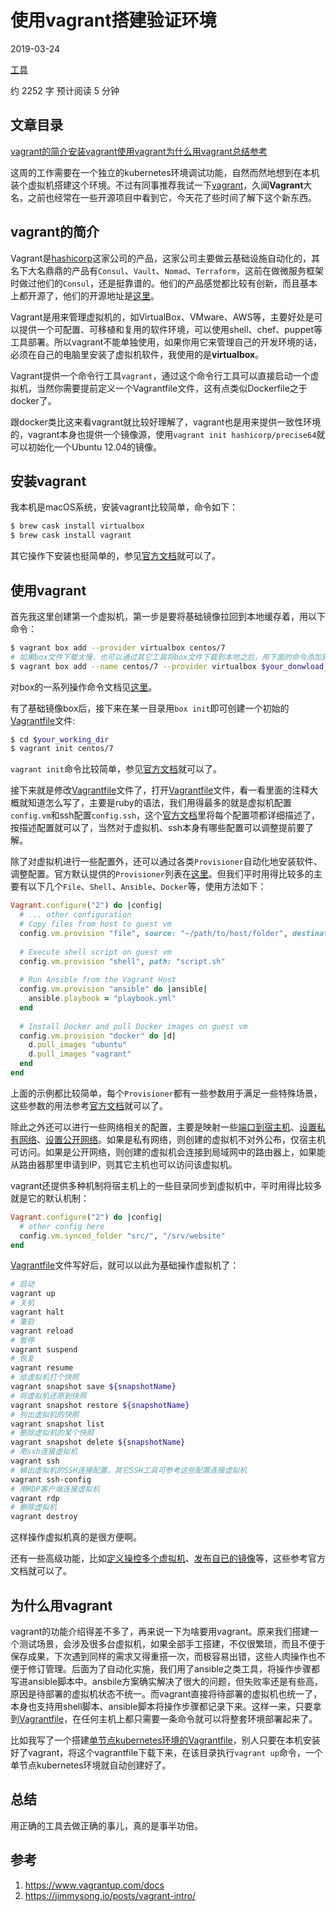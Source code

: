 # 使用vagrant搭建验证环境

2019-03-24 

[ 工具 ](https://jeremy-xu.oschina.io/categories/工具/)

 约 2252 字 预计阅读 5 分钟

## 文章目录

[vagrant的简介](https://jeremy-xu.oschina.io/2019/03/使用vagrant搭建验证环境/#vagrant的简介)[安装vagrant](https://jeremy-xu.oschina.io/2019/03/使用vagrant搭建验证环境/#安装vagrant)[使用vagrant](https://jeremy-xu.oschina.io/2019/03/使用vagrant搭建验证环境/#使用vagrant)[为什么用vagrant](https://jeremy-xu.oschina.io/2019/03/使用vagrant搭建验证环境/#为什么用vagrant)[总结](https://jeremy-xu.oschina.io/2019/03/使用vagrant搭建验证环境/#总结)[参考](https://jeremy-xu.oschina.io/2019/03/使用vagrant搭建验证环境/#参考)

这周的工作需要在一个独立的kubernetes环境调试功能，自然而然地想到在本机装个虚拟机搭建这个环境。不过有同事推荐我试一下[vagrant](https://www.vagrantup.com/docs/)，久闻**Vagrant**大名，之前也经常在一些开源项目中看到它，今天花了些时间了解下这个新东西。

## vagrant的简介

Vagrant是[hashicorp](https://www.hashicorp.com/)这家公司的产品，这家公司主要做云基础设施自动化的，其名下大名鼎鼎的产品有`Consul`、`Vault`、`Nomad`、`Terraform`，这前在做微服务框架时做过他们的`Consul`，还是挺靠谱的。他们的产品感觉都比较有创新，而且基本上都开源了，他们的开源地址是[这里](https://github.com/hashicorp)。

Vagrant是用来管理虚拟机的，如VirtualBox、VMware、AWS等，主要好处是可以提供一个可配置、可移植和复用的软件环境，可以使用shell、chef、puppet等工具部署。所以vagrant不能单独使用，如果你用它来管理自己的开发环境的话，必须在自己的电脑里安装了虚拟机软件，我使用的是**virtualbox**。

Vagrant提供一个命令行工具`vagrant`，通过这个命令行工具可以直接启动一个虚拟机，当然你需要提前定义一个Vagrantfile文件，这有点类似Dockerfile之于docker了。

跟docker类比这来看vagrant就比较好理解了，vagrant也是用来提供一致性环境的，vagrant本身也提供一个镜像源，使用`vagrant init hashicorp/precise64`就可以初始化一个Ubuntu 12.04的镜像。

## 安装vagrant

我本机是macOS系统，安装vagrant比较简单，命令如下：

```bash
$ brew cask install virtualbox
$ brew cask install vagrant
```

其它操作下安装也挺简单的，参见[官方文档](https://www.vagrantup.com/docs/installation/)就可以了。

## 使用vagrant

首先我这里创建第一个虚拟机，第一步是要将基础镜像拉回到本地缓存着，用以下命令：

```bash
$ vagrant box add --provider virtualbox centos/7
# 如果box文件下载太慢，也可以通过其它工具将box文件下载到本地之后，用下面的命令添加到缓存
$ vagrant box add --name centos/7 --provider virtualbox $your_donwload_dir/centos_virtualbox.box
```

对box的一系列操作命令文档见[这里](https://www.vagrantup.com/docs/cli/box.html)。

有了基础镜像box后，接下来在某一目录用`box init`即可创建一个初始的[Vagrantfile](https://www.vagrantup.com/docs/vagrantfile/)文件:

```bash
$ cd $your_working_dir
$ vagrant init centos/7
```

`vagrant init`命令比较简单，参见[官方文档](https://www.vagrantup.com/docs/cli/init.html)就可以了。

接下来就是修改[Vagrantfile](https://www.vagrantup.com/docs/vagrantfile/)文件了，打开[Vagrantfile](https://www.vagrantup.com/docs/vagrantfile/)文件，看一看里面的注释大概就知道怎么写了，主要是ruby的语法，我们用得最多的就是虚拟机配置`config.vm`和ssh配置`config.ssh`，这个[官方文档](https://www.vagrantup.com/docs/vagrantfile/)里将每个配置项都详细描述了，按描述配置就可以了，当然对于虚拟机、ssh本身有哪些配置可以调整提前要了解。

除了对虚拟机进行一些配置外，还可以通过各类`Provisioner`自动化地安装软件、调整配置。官方默认提供的`Provisioner`列表在[这里](https://www.vagrantup.com/docs/provisioning/)。但我们平时用得比较多的主要有以下几个`File`、`Shell`、`Ansible`、`Docker`等，使用方法如下：

```ruby
Vagrant.configure("2") do |config|
  # ... other configuration
  # Copy files from host to guest vm
  config.vm.provision "file", source: "~/path/to/host/folder", destination: "$HOME/remote/newfolder"
  
  # Execute shell script on guest vm
  config.vm.provision "shell", path: "script.sh"
  
  # Run Ansible from the Vagrant Host
  config.vm.provision "ansible" do |ansible|
    ansible.playbook = "playbook.yml"
  end
  
  # Install Docker and pull Docker images on guest vm
  config.vm.provision "docker" do |d|
    d.pull_images "ubuntu"
    d.pull_images "vagrant"
  end
end
```

上面的示例都比较简单，每个`Provisioner`都有一些参数用于满足一些特殊场景，这些参数的用法参考[官方文档](https://www.vagrantup.com/docs/provisioning/)就可以了。

除此之外还可以进行一些网络相关的配置，主要是映射一些[端口到宿主机](https://www.vagrantup.com/docs/networking/forwarded_ports.html)、[设置私有网络](https://www.vagrantup.com/docs/networking/private_network.html)、[设置公开网络](https://www.vagrantup.com/docs/networking/public_network.html)。如果是私有网络，则创建的虚拟机不对外公布，仅宿主机可访问。如果是公开网络，则创建的虚拟机会连接到局域网中的路由器上，如果能从路由器那里申请到IP，则其它主机也可以访问该虚拟机。

vagrant还提供多种机制将宿主机上的一些目录同步到虚拟机中，平时用得比较多就是它的默认机制：

```ruby
Vagrant.configure("2") do |config|
  # other config here
  config.vm.synced_folder "src/", "/srv/website"
end
```

[Vagrantfile](https://www.vagrantup.com/docs/vagrantfile/)文件写好后，就可以以此为基础操作虚拟机了：

```bash
# 启动
vagrant up
# 关机
vagrant halt
# 重启
vagrant reload
# 暂停
vagrant suspend
# 恢复
vagrant resume
# 给虚拟机打个快照
vagrant snapshot save ${snapshotName}
# 将虚拟机还原到快照
vagrant snapshot restore ${snapshotName}
# 列出虚拟机的快照
vagrant snapshot list
# 删除虚拟机的某个快照
vagrant snapshot delete ${snapshotName}
# 用ssh连接虚拟机
vagrant ssh
# 输出虚拟机的SSH连接配置，其它SSH工具可参考这些配置连接虚拟机
vagrant ssh-config
# 用RDP客户端连接虚拟机
vagrant rdp
# 删除虚拟机
vagrant destroy
```

这样操作虚拟机真的是很方便啊。

还有一些高级功能，比如[定义操控多个虚拟机](https://www.vagrantup.com/docs/multi-machine/)、[发布自已的镜像](https://www.vagrantup.com/docs/cli/cloud.html)等，这些参考官方文档就可以了。

## 为什么用vagrant

vagrant的功能介绍得差不多了，再来说一下为啥要用vagrant。原来我们搭建一个测试场景，会涉及很多台虚拟机，如果全部手工搭建，不仅很繁琐，而且不便于保存成果，下次遇到同样的需求又得重搭一次，而极容易出错，这些人肉操作也不便于修订管理。后面为了自动化实施，我们用了ansible之类工具，将操作步骤都写进ansible脚本中。ansbile方案确实解决了很大的问题，但失败率还是有些高，原因是待部署的虚拟机状态不统一。而vagrant直接将待部署的虚拟机也统一了，本身也支持用shell脚本、ansible脚本将操作步骤都记录下来。这样一来，只要拿到[Vagrantfile](https://www.vagrantup.com/docs/vagrantfile/)，在任何主机上都只需要一条命令就可以将整套环境部署起来了。

比如我写了一个搭建[单节点kubernetes环境的Vagrantfile](https://github.com/jeremyxu2010/vagrant_files/tree/master/k8s-centos7)，别人只要在本机安装好了vagrant，将这个vagrantfile下载下来，在该目录执行`vagrant up`命令，一个单节点kubernetes环境就自动创建好了。

## 总结

用正确的工具去做正确的事儿，真的是事半功倍。

## 参考

1. https://www.vagrantup.com/docs
2. https://jimmysong.io/posts/vagrant-intro/